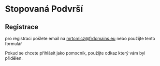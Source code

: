 # Stopovaná Podvrší

## Registrace

pro registraci pošlete email na mrtomicz@frdomains.eu nebo použijte tento formulář



Pokud se chcete přihlásit jako pomocník, použijte odkaz který vám byl přidělen.